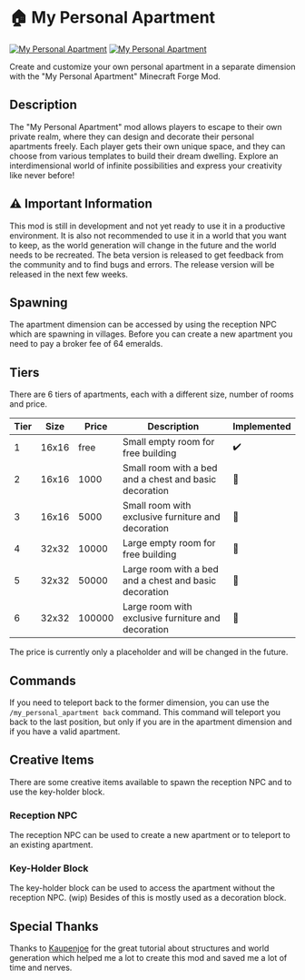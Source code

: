 # 🏠 My Personal Apartment

[![My Personal Apartment](http://cf.way2muchnoise.eu/full_892390_downloads.svg)](https://www.curseforge.com/minecraft/mc-mods/my-personal-apartment)
[![My Personal Apartment](http://cf.way2muchnoise.eu/versions/Minecraft_892390_all.svg)](https://www.curseforge.com/minecraft/mc-mods/my-personal-apartment)

Create and customize your own personal apartment in a separate dimension with the "My Personal Apartment" Minecraft Forge Mod.

## Description

The "My Personal Apartment" mod allows players to escape to their own private realm, where they can design and decorate their personal apartments freely. Each player gets their own unique space, and they can choose from various templates to build their dream dwelling.
Explore an interdimensional world of infinite possibilities and express your creativity like never before!

## ⚠️ Important Information

This mod is still in development and not yet ready to use it in a productive environment.
It is also not recommended to use it in a world that you want to keep, as the world generation will change in the future and the world needs to be recreated.
The beta version is released to get feedback from the community and to find bugs and errors.
The release version will be released in the next few weeks.

## Spawning

The apartment dimension can be accessed by using the reception NPC which are spawning in villages.
Before you can create a new apartment you need to pay a broker fee of 64 emeralds.

## Tiers

There are 6 tiers of apartments, each with a different size, number of rooms and price.

| Tier | Size  | Price  | Description                                            | Implemented        |
| ---- | ----- | ------ | ------------------------------------------------------ | ------------------ |
| 1    | 16x16 | free   | Small empty room for free building                     | :heavy_check_mark: |
| 2    | 16x16 | 1000   | Small room with a bed and a chest and basic decoration | :construction:     |
| 3    | 16x16 | 5000   | Small room with exclusive furniture and decoration     | :construction:     |
| 4    | 32x32 | 10000  | Large empty room for free building                     | :construction:     |
| 5    | 32x32 | 50000  | Large room with a bed and a chest and basic decoration | :construction:     |
| 6    | 32x32 | 100000 | Large room with exclusive furniture and decoration     | :construction:     |

The price is currently only a placeholder and will be changed in the future.

## Commands

If you need to teleport back to the former dimension, you can use the `/my_personal_apartment back` command.
This command will teleport you back to the last position, but only if you are in the apartment dimension and if you have a valid apartment.

## Creative Items

There are some creative items available to spawn the reception NPC and to use the key-holder block.

### Reception NPC

The reception NPC can be used to create a new apartment or to teleport to an existing apartment.

### Key-Holder Block

The key-holder block can be used to access the apartment without the reception NPC. (wip)
Besides of this is mostly used as a decoration block.

## Special Thanks

Thanks to [Kaupenjoe](https://www.youtube.com/channel/UCbzPhyLcO8VP25dZ7kaUyAw) for the great tutorial about structures and world generation which helped me a lot to create this mod and saved me a lot of time and nerves.
